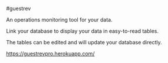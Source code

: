 #guestrev

An operations monitoring tool for your data.

Link your database to display your data in easy-to-read tables.

The tables can be edited and will update your database directly.

https://guestrevpro.herokuapp.com/